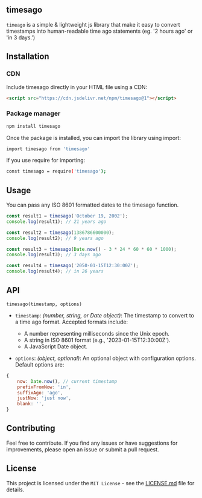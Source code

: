 ## timesago

`timeago` is a simple & lightweight js library that make it easy to convert timestamps into human-readable time ago statements (eg. '2 hours ago' or 'in 3 days.')

## Installation

### CDN
Include timesago directly in your HTML file using a CDN:

```html
<script src="https://cdn.jsdelivr.net/npm/timesago@1"></script>
```

### Package manager

```bash
npm install timesago
```
Once the package is installed, you can import the library using import:

```bash
import timesago from 'timesago'
```
If you use require for importing: 

```bash
const timesago = require('timesago');
```

## Usage
You can pass any ISO 8601 formatted dates to the timesago function. 

```javascript
const result1 = timesago('October 19, 2002');
console.log(result1); // 21 years ago

const result2 = timesago(1386786600000);
console.log(result2); // 9 years ago

const result3 = timesago(Date.now() - 3 * 24 * 60 * 60 * 1000);
console.log(result3); // 3 days ago

const result4 = timesago('2050-01-15T12:30:00Z');
console.log(result4); // in 26 years
```

## API

`timesago(timestamp, options)`

- `timestamp`: _(number, string, or Date object)_: The timestamp to convert to a time ago format. Accepted formats include:

    - A number representing milliseconds since the Unix epoch.
    - A string in ISO 8601 format (e.g., '2023-01-15T12:30:00Z').
    - A JavaScript Date object.

- `options`: _(object, optional)_: An optional object with configuration options. Default options are:
```javascript
{
    now: Date.now(), // current timestamp
    prefixFromNow: 'in', 
    suffixAgo: 'ago',
    justNow: 'just now',
    blank: '',
}
```

## Contributing
Feel free to contribute. If you find any issues or have suggestions for improvements, please open an issue or submit a pull request.

## License
This project is licensed under the `MIT License` - see the [LICENSE.md](./LICENSE) file for details.